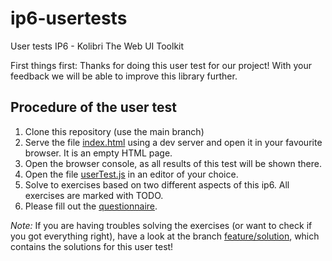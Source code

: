 # ip6-usertests
User tests IP6 - Kolibri The Web UI Toolkit

First things first: Thanks for doing this user test for our project! With your feedback we will be able to improve this 
library further.

## Procedure of the user test
1. Clone this repository (use the main branch)
2. Serve the file [index.html](./index.html) using a dev server and open it in your favourite browser. 
   It is an empty HTML page. 
3. Open the browser console, as all results of this test will be shown there.
4. Open the file [userTest.js](./userTest.js) in an editor of your choice.
5. Solve to exercises based on two different aspects of this ip6. All exercises are marked with TODO.
6. Please fill out the [questionnaire](https://docs.google.com/forms/d/e/1FAIpQLSfv-ugjTS4DJAMPY4JHHt37nQdKZRfwjLsdXPoPc6DzONm-bg/viewform?usp=sf_link).

_Note:_ If you are having troubles solving the exercises (or want to check if you got everything right), have a look at 
        the branch [feature/solution](https://github.com/wildwyss/ip6-usertests/tree/feature/solution), which contains 
        the solutions for this user test!